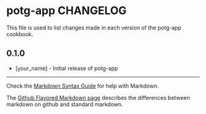potg-app CHANGELOG
==================

This file is used to list changes made in each version of the potg-app cookbook.

0.1.0
-----
- [your_name] - Initial release of potg-app

- - -
Check the [Markdown Syntax Guide](http://daringfireball.net/projects/markdown/syntax) for help with Markdown.

The [Github Flavored Markdown page](http://github.github.com/github-flavored-markdown/) describes the differences between markdown on github and standard markdown.
